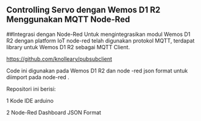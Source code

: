 ## Controlling Servo dengan Wemos D1 R2 Menggunakan MQTT Node-Red

##Integrasi dengan Node-Red 
Untuk mengintegrasikan modul Wemos D1 R2 dengan platform IoT node-red telah digunakan protokol MQTT, terdapat library untuk Wemos D1 R2 sebagai MQTT Client.

https://github.com/knolleary/pubsubclient

Code ini digunakan pada Wemos D1 R2 dan node -red json format untuk diimport pada node-red .

Repositori ini berisi:

1 Kode IDE arduino

2 Node-Red Dashboard JSON Format 
